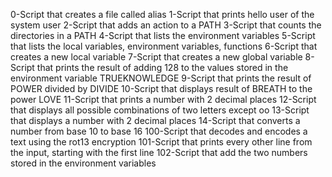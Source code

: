 0-Script that creates a file called alias
1-Script that prints hello user of the system user
2-Script that adds an action to a PATH
3-Script that counts the directories in a PATH
4-Script that lists the environment variables
5-Script that lists the local variables, environment variables, functions
6-Script that creates a new local variable
7-Script that creates a new global variable
8-Script that prints the result of adding 128 to the values stored in the environment variable TRUEKNOWLEDGE
9-Script that prints the result of POWER divided by DIVIDE
10-Script that displays result of BREATH to the power LOVE
11-Script that prints a number with 2 decimal places
12-Script that displays all possible combinations of two letters except oo
13-Script that displays a number with 2 decimal places
14-Script that converts a number from base 10 to base 16
100-Script that decodes and encodes a text using the rot13 encryption
101-Script that prints every other line from the input, starting with the first line
102-Script that add the two numbers stored in the environment variables
